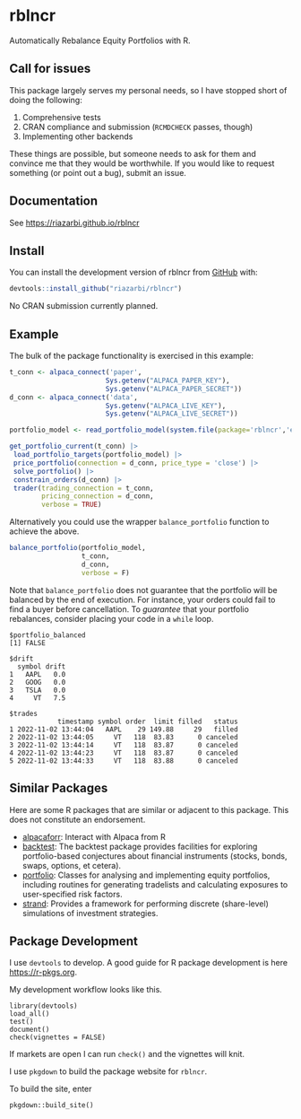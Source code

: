# rblncr

Automatically Rebalance Equity Portfolios with R.

## Call for issues

This package largely serves my personal needs, so I have stopped short of doing the following:

1.  Comprehensive tests
2.  CRAN compliance and submission (`RCMDCHECK` passes, though)
3.  Implementing other backends

These things are possible, but someone needs to ask for them and convince me that they would be worthwhile. If you would like to request something (or point out a bug), submit an issue.

## Documentation

See <https://riazarbi.github.io/rblncr>

## Install

You can install the development version of rblncr from [GitHub](https://github.com/) with:

```r
devtools::install_github("riazarbi/rblncr")
```

No CRAN submission currently planned.


## Example

The bulk of the package functionality is exercised in this example:

``` r
t_conn <- alpaca_connect('paper',
                        Sys.getenv("ALPACA_PAPER_KEY"),
                        Sys.getenv("ALPACA_PAPER_SECRET"))
d_conn <- alpaca_connect('data',
                        Sys.getenv("ALPACA_LIVE_KEY"),
                        Sys.getenv("ALPACA_LIVE_SECRET"))

portfolio_model <- read_portfolio_model(system.file(package='rblncr','extdata/sample_portfolio.yaml'))

get_portfolio_current(t_conn) |>
 load_portfolio_targets(portfolio_model) |>
 price_portfolio(connection = d_conn, price_type = 'close') |>
 solve_portfolio() |>
 constrain_orders(d_conn) |>
 trader(trading_connection = t_conn,
        pricing_connection = d_conn,
        verbose = TRUE)
```

Alternatively you could use the wrapper `balance_portfolio` function to achieve the above. 

```r
balance_portfolio(portfolio_model,
                  t_conn,
                  d_conn,
                  verbose = F)
```

Note that `balance_portfolio` does not guarantee that the portfolio will be balanced by the end of execution. For instance, your orders could fail to find a buyer before cancellation. To _guarantee_ that your portfolio rebalances, consider placing your code in a `while` loop.

```
$portfolio_balanced
[1] FALSE

$drift
  symbol drift
1   AAPL   0.0
2   GOOG   0.0
3   TSLA   0.0
4     VT   7.5

$trades
            timestamp symbol order  limit filled   status
1 2022-11-02 13:44:04   AAPL    29 149.88     29   filled
2 2022-11-02 13:44:05     VT   118  83.83      0 canceled
3 2022-11-02 13:44:14     VT   118  83.87      0 canceled
4 2022-11-02 13:44:23     VT   118  83.87      0 canceled
5 2022-11-02 13:44:33     VT   118  83.88      0 canceled
```
## Similar Packages

Here are some R packages that are similar or adjacent to this package. This does not constitute an endorsement.

- [alpacaforr](https://github.com/yogat3ch/AlpacaforR): Interact with Alpaca from R
- [backtest](https://cran.r-project.org/package=backtest): The backtest package provides facilities for exploring portfolio-based conjectures about financial instruments (stocks, bonds, swaps, options, et cetera). 
- [portfolio](https://cran.r-project.org/package=portfolio): Classes for analysing and implementing equity portfolios, including routines for generating tradelists and calculating exposures to user-specified risk factors.
- [strand](https://cran.r-project.org/package=strand): Provides a framework for performing discrete (share-level) simulations of investment strategies.

## Package Development

I use `devtools` to develop. A good guide for R package development is here https://r-pkgs.org.

My development workflow looks like this.

```
library(devtools)
load_all()
test()
document()
check(vignettes = FALSE)
```

If markets are open I can run `check()` and the vignettes will knit.

I use `pkgdown` to build the package website for `rblncr`.

To build the site, enter 

```
pkgdown::build_site()
```